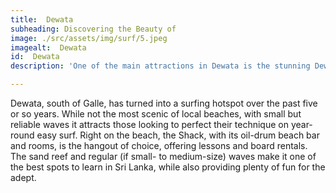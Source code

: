 ```yaml
---
title:  Dewata
subheading: Discovering the Beauty of
image: ./src/assets/img/surf/5.jpeg
imagealt:  Dewata
id:  Dewata
description: 'One of the main attractions in Dewata is the stunning Dewata Beach, which is known for its clear blue waters and golden sandy shores. '

---
```





Dewata, south of Galle, has turned into a surfing hotspot over the past five or so years. While not the most scenic of local beaches, with small but reliable waves it attracts those looking to perfect their technique on year-round easy surf. Right on the beach, the Shack, with its oil-drum beach bar and rooms, is the hangout of choice, offering lessons and board rentals. The sand reef and regular (if small- to medium-size) waves make it one of the best spots to learn in Sri Lanka, while also providing plenty of fun for the adept.
